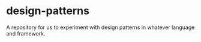 # design-patterns
A repository for us to experiment with design patterns in whatever language and framework.
